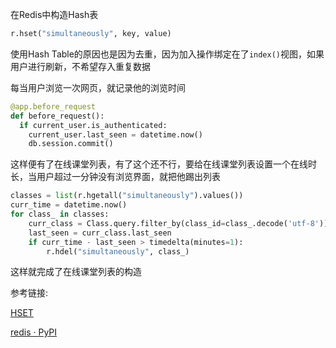在Redis中构造Hash表

```python
r.hset("simultaneously", key, value)
```

使用Hash Table的原因也是因为去重，因为加入操作绑定在了`index()`视图，如果用户进行刷新，不希望存入重复数据

每当用户浏览一次网页，就记录他的浏览时间

```python
@app.before_request
def before_request():
  if current_user.is_authenticated:
    current_user.last_seen = datetime.now()
    db.session.commit()
```

这样便有了在线课堂列表，有了这个还不行，要给在线课堂列表设置一个在线时长，当用户超过一分钟没有浏览界面，就把他踢出列表

```python
classes = list(r.hgetall("simultaneously").values())
curr_time = datetime.now()
for class_ in classes:
	curr_class = Class.query.filter_by(class_id=class_.decode('utf-8')).first_or_404()
	last_seen = curr_class.last_seen
	if curr_time - last_seen > timedelta(minutes=1):
		r.hdel("simultaneously", class_)
```

这样就完成了在线课堂列表的构造

参考链接:

[HSET](https://redis.io/commands/hset)

[redis · PyPI](https://pypi.org/project/redis/)
